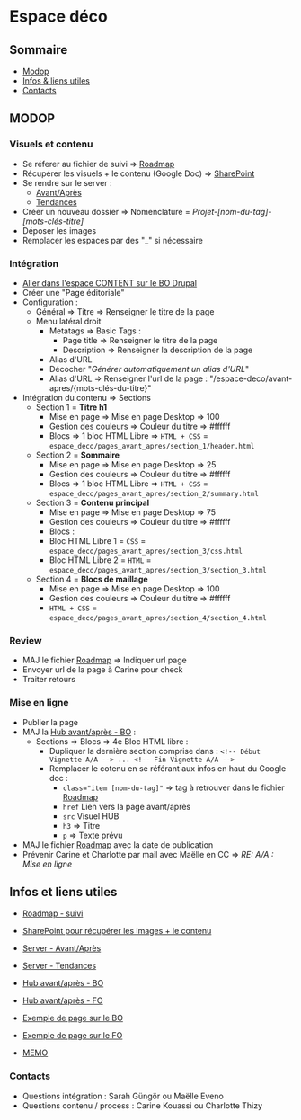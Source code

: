# Espace déco

## Sommaire

- [Modop](#modop)
- [Infos & liens utiles](#infos-et-liens-utiles)
- [Contacts](#contacts)

## MODOP

### Visuels et contenu

- Se réferer au fichier de suivi => [Roadmap](https://docs.google.com/spreadsheets/d/1ww1uhOs1wec5JJ3mUsHpMVi6EE7-XfTmBFajqXXwMR8/edit?usp=sharing)
- Récupérer les visuels + le contenu (Google Doc) => [SharePoint](https://saintgobain.sharepoint.com/sites/AVANTAPRESTEAM/Documents%20partages/Forms/AllItems.aspx?csf=1&web=1&e=abAPfp&OR=Teams%2DHL&CT=1731502378842&clickparams=eyJBcHBOYW1lIjoiVGVhbXMtRGVza3RvcCIsIkFwcFZlcnNpb24iOiI0OS8yNDEwMjAwMTMxNiIsIkhhc0ZlZGVyYXRlZFVzZXIiOmZhbHNlfQ%3D%3D&CID=f2eb7ead%2D4a71%2D41b9%2D9306%2D90a82fb67826&FolderCTID=0x012000EFD29225D090064C828BBF59DB3EB1E1&id=%2Fsites%2FAVANTAPRESTEAM%2FDocuments%20partages%2FGeneral)
- Se rendre sur le server : 
    - [Avant/Après](\\x98sl051psmb0ap.dtc3.cf.saint-gobain.net\IMPULSE_PROD_PAGES_pointp\imgs\efficience\avant-apres)
    - [Tendances](\\x98sl051psmb0ap.dtc3.cf.saint-gobain.net\IMPULSE_PROD_PAGES_pointp\imgs\efficience\page_tendances)
- Créer un nouveau dossier => Nomenclature = *Projet-[nom-du-tag]-[mots-clés-titre]*
- Déposer les images
- Remplacer les espaces par des "_" si nécessaire

### Intégration

- [Aller dans l'espace CONTENT sur le BO Drupal](https://www.pointp.fr/admin/content)
- Créer une "Page éditoriale"
- Configuration :
    - Général => Titre => Renseigner le titre de la page
    - Menu latéral droit
        - Metatags => Basic Tags :
            - Page title => Renseigner le titre de la page
            - Description => Renseigner la description de la page
        - Alias d'URL
        - Décocher "*Générer automatiquement un alias d'URL*"
        - Alias d'URL => Renseigner l'url de la page : "/espace-deco/avant-apres/{mots-clés-du-titre}"
- Intégration du contenu => Sections
    - Section 1 = **Titre h1**
        - Mise en page => Mise en page Desktop => 100
        - Gestion des couleurs => Couleur du titre => #ffffff
        - Blocs => 1 bloc HTML Libre => `HTML + CSS` = `espace_deco/pages_avant_apres/section_1/header.html`
    - Section 2 = **Sommaire**
        - Mise en page => Mise en page Desktop => 25
        - Gestion des couleurs => Couleur du titre => #ffffff
        - Blocs => 1 bloc HTML Libre => `HTML + CSS` = `espace_deco/pages_avant_apres/section_2/summary.html`
    - Section 3 = **Contenu principal**
        - Mise en page => Mise en page Desktop => 75
        - Gestion des couleurs => Couleur du titre => #ffffff
        - Blocs :
        -   Bloc HTML Libre 1 = `CSS` = `espace_deco/pages_avant_apres/section_3/css.html`
        -   Bloc HTML Libre 2 = `HTML` = `espace_deco/pages_avant_apres/section_3/section_3.html`
    - Section 4 = **Blocs de maillage**
        - Mise en page => Mise en page Desktop => 100
        - Gestion des couleurs => Couleur du titre => #ffffff
        - `HTML + CSS` = `espace_deco/pages_avant_apres/section_4/section_4.html`

### Review

- MAJ le fichier [Roadmap](https://docs.google.com/spreadsheets/d/1ww1uhOs1wec5JJ3mUsHpMVi6EE7-XfTmBFajqXXwMR8/edit?usp=sharing) => Indiquer url page
- Envoyer url de la page à Carine pour check
- Traiter retours

### Mise en ligne

- Publier la page
- MAJ la [Hub avant/après - BO](https://www.pointp.fr/node/5141/edit?destination=/admin/content%3Ftitle%3Davant%26type%3DAll%26status%3DAll%26langcode%3DAll) :
    - Sections => Blocs => 4e Bloc HTML libre :
        - Dupliquer la dernière section comprise dans : `<!-- Début Vignette A/A --> ... <!-- Fin Vignette A/A -->`
        - Remplacer le cotenu en se référant aux infos en haut du Google doc :
            - `class="item [nom-du-tag]"` => tag à retrouver dans le fichier [Roadmap](https://docs.google.com/spreadsheets/d/1ww1uhOs1wec5JJ3mUsHpMVi6EE7-XfTmBFajqXXwMR8/edit?usp=sharing)
            - `href` Lien vers la page avant/après
            - `src` Visuel HUB
            - `h3` => Titre
            - `p` => Texte prévu
- MAJ le fichier [Roadmap](https://docs.google.com/spreadsheets/d/1ww1uhOs1wec5JJ3mUsHpMVi6EE7-XfTmBFajqXXwMR8/edit?usp=sharing) avec la date de publication
- Prévenir Carine et Charlotte par mail avec Maëlle en CC => *RE: A/A : Mise en ligne*

## Infos et liens utiles

- [Roadmap - suivi](https://docs.google.com/spreadsheets/d/1ww1uhOs1wec5JJ3mUsHpMVi6EE7-XfTmBFajqXXwMR8/edit?usp=sharing)

- [SharePoint pour récupérer les images + le contenu](https://saintgobain.sharepoint.com/sites/AVANTAPRESTEAM/Documents%20partages/Forms/AllItems.aspx?csf=1&web=1&e=abAPfp&OR=Teams%2DHL&CT=1731502378842&clickparams=eyJBcHBOYW1lIjoiVGVhbXMtRGVza3RvcCIsIkFwcFZlcnNpb24iOiI0OS8yNDEwMjAwMTMxNiIsIkhhc0ZlZGVyYXRlZFVzZXIiOmZhbHNlfQ%3D%3D&CID=f2eb7ead%2D4a71%2D41b9%2D9306%2D90a82fb67826&FolderCTID=0x012000EFD29225D090064C828BBF59DB3EB1E1&id=%2Fsites%2FAVANTAPRESTEAM%2FDocuments%20partages%2FGeneral)

- [Server - Avant/Après](\\x98sl051psmb0ap.dtc3.cf.saint-gobain.net\IMPULSE_PROD_PAGES_pointp\imgs\efficience\avant-apres)
- [Server - Tendances](\\x98sl051psmb0ap.dtc3.cf.saint-gobain.net\IMPULSE_PROD_PAGES_pointp\imgs\efficience\page_tendances)

- [Hub avant/après - BO](https://www.pointp.fr/node/5141/edit?destination=/admin/content%3Ftitle%3Davant%26type%3DAll%26status%3DAll%26langcode%3DAll)
- [Hub avant/après - FO](https://www.pointp.fr/espace-deco/avant-apres/les-projets-de-renovation-realises-avec-nos-produits)

- [Exemple de page sur le BO](https://www.pointp.fr/node/8846/edit?destination=/admin/content)
- [Exemple de page sur le FO](https://www.pointp.fr/avant-apres-une-salle-deau-familiale-au-look-vintage)

- [MEMO](https://saintgobain.sharepoint.com/:b:/r/sites/Webmastering/Documents%20partages/General/Fiches%20r%C3%A9cap%20et%20doc/M%C3%A9mos/Int%C3%A9gration/Avant-Apr%C3%A8s/M%C3%A9mo%20-%20Avant-Apr%C3%A8s%20%20POINT.P.pdf?csf=1&web=1&e=SPWQZR)

### Contacts

- Questions intégration : Sarah Güngör ou Maëlle Eveno
- Questions contenu / process : Carine Kouassi ou Charlotte Thizy